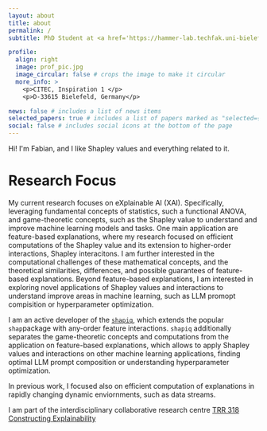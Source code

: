 ```yaml
---
layout: about
title: about
permalink: /
subtitle: PhD Student at <a href='https://hammer-lab.techfak.uni-bielefeld.de/'> HammerLab </a> at Bielefeld University. Shapley Enthusiast and <a href='https://shapiq.readthedocs.io/en/latest/#'>shapiq</a) Developer.

profile:
  align: right
  image: prof_pic.jpg
  image_circular: false # crops the image to make it circular
  more_info: >
    <p>CITEC, Inspiration 1 </p>
    <p>D-33615 Bielefeld, Germany</p>

news: false # includes a list of news items
selected_papers: true # includes a list of papers marked as "selected={true}"
social: false # includes social icons at the bottom of the page
---
```


Hi! I'm Fabian, and I like Shapley values and everything related to it.

# Research Focus
My current research focuses on eXplainable AI (XAI). Specifically, leveraging fundamental concepts of statistics, such a functional ANOVA, and game-theoretic concepts, such as the Shapley value to understand and improve machine learning models and tasks. One main application are feature-based explanations, where my research focused on efficient computations of the Shapley value and its extension to higher-order interactions, Shapley interacitons. I am further interested in the computational challenges of these mathematical concepts, and the theoretical similarities, differences, and possible guarantees of feature-based explanations. Beyond feature-based explanations, I am interested in exploring novel applications of Shapley values and interactions to understand improve areas in machine learning, such as LLM promopt compisition or hyperparameter optimization.

I am an active developer of the [`shapiq`](https://shapiq.readthedocs.io/en/latest/#), which extends the popular `shap`package with any-order feature interactions. `shapiq` additionally separates the game-theoretic concepts and computations from the application on feature-based explanations, which allows to apply Shapley values and interactions on other machine learning applications, finding optimal LLM prompt composition or understanding hyperparameter optimization.

In previous work, I focused also on efficient computation of explanations in rapidly changing dynamic enviornments, such as data streams.

I am part of the interdisciplinary collaborative research centre [TRR 318 Constructing Explainability](https://trr318.uni-paderborn.de/en/)
